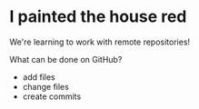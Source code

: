 # I painted the house red

We're learning to work with remote repositories!

What can be done on GitHub?
- add files
- change files
- create commits
